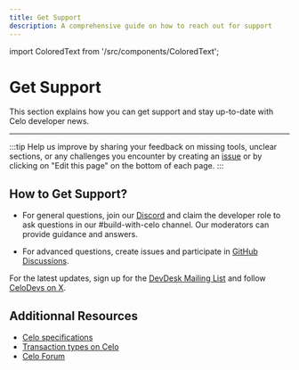 ```yaml
---
title: Get Support
description: A comprehensive guide on how to reach out for support
---
```


import ColoredText from '/src/components/ColoredText';

# Get Support

This section explains how you can get support and stay up-to-date with Celo developer news.

---

:::tip
Help us improve by sharing your feedback on missing tools, unclear sections, or any challenges you encounter by creating an [issue](https://github.com/celo-org/docs/issues/new) or by clicking on "Edit this page" on the bottom of each page.
:::

## How to Get Support?

- For general questions, join our <ColoredText>[Discord](https://discord.com/invite/celo)</ColoredText> and claim the developer role to ask questions in our #build-with-celo channel. Our moderators can provide guidance and answers.

- For advanced questions, create issues and participate in <ColoredText>[GitHub Discussions](https://github.com/orgs/celo-org/discussions)</ColoredText>.

For the latest updates, sign up for the <ColoredText>[DevDesk Mailing List](https://embeds.beehiiv.com/eeadfef4-2f0c-45ce-801c-b920827d5cd2)</ColoredText> and follow <ColoredText>[CeloDevs on X](https://x.com/CeloDevs)</ColoredText>.

## Additionnal Resources

- [Celo specifications](https://specs.celo.org/)
- [Transaction types on Celo](https://github.com/celo-org/txtypes)
- [Celo Forum](https://forum.celo.org/)
